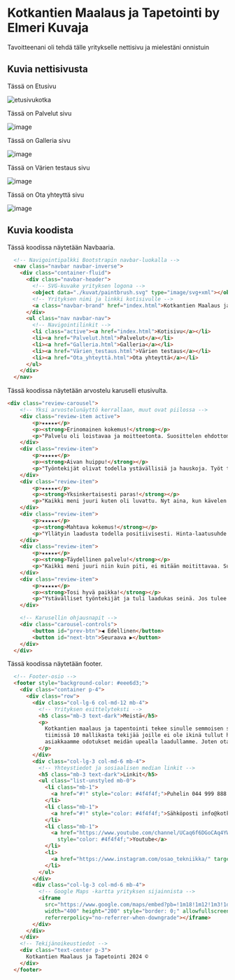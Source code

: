 # Kotkantien Maalaus ja Tapetointi by Elmeri Kuvaja
Tavoitteenani oli tehdä tälle yritykselle nettisivu ja mielestäni onnistuin

## Kuvia nettisivusta
Tässä on Etusivu

![etusivukotka](https://github.com/user-attachments/assets/b2fb20b5-7c64-4080-bf81-5ce544c56710)

Tässä on Palvelut sivu

![image](https://github.com/user-attachments/assets/6ae84727-3fab-443c-90a5-31380d83a5d3)

Tässä on Galleria sivu

![image](https://github.com/user-attachments/assets/acddba20-059c-4b67-a7a8-73487b8d71ff)

Tässä on Värien testaus sivu

![image](https://github.com/user-attachments/assets/94354311-f900-4aef-9a58-f44f536f7a93)

Tässä on Ota yhteyttä sivu

![image](https://github.com/user-attachments/assets/501ecc69-d131-4b53-93c0-9c002018e26b)

## Kuvia koodista

Tässä koodissa näytetään Navbaaria.

``` HTML
  <!-- Navigointipalkki Bootstrapin navbar-luokalla -->
  <nav class="navbar navbar-inverse">
    <div class="container-fluid">
      <div class="navbar-header">
        <!-- SVG-kuvake yrityksen logona -->
        <object data="./kuvat/paintbrush.svg" type="image/svg+xml"></object>
        <!-- Yrityksen nimi ja linkki kotisivulle -->
        <a class="navbar-brand" href="index.html">Kotkantien Maalaus ja Tapetointi</a>
      </div>
      <ul class="nav navbar-nav">
        <!-- Navigointilinkit -->
        <li class="active"><a href="index.html">Kotisivu</a></li>
        <li><a href="Palvelut.html">Palvelut</a></li>
        <li><a href="Galleria.html">Galleria</a></li>
        <li><a href="Värien_testaus.html">Värien testaus</a></li>
        <li><a href="Ota_yhteyttä.html">Ota yhteyttä</a></li>
      </ul>
    </div>
  </nav>
```

Tässä koodissa näytetään arvostelu karuselli etusivulta.

``` HTML
<div class="review-carousel">
    <!-- Yksi arvostelunäyttö kerrallaan, muut ovat piilossa -->
    <div class="review-item active">
        <p>★★★★★</p>
        <p><strong>Erinomainen kokemus!</strong></p>
        <p>"Palvelu oli loistavaa ja moitteetonta. Suosittelen ehdottomasti kaikille!" - Pekka Pouta.</p>
    </div>
    <div class="review-item">
        <p>★★★★★</p>
        <p><strong>Aivan huippu!</strong></p>
        <p>"Työntekijät olivat todella ystävällisiä ja hauskoja. Työt tehtiin huolellisesti ja tulos oli mahtava!" - Iines Ankka.</p>
    </div>
    <div class="review-item">
        <p>★★★★★</p>
        <p><strong>Yksinkertaisesti paras!</strong></p>
        <p>"Kaikki meni juuri kuten oli luvattu. Nyt aina, kun kävelen olohuoneeseeni en voi kuin ihailla" - Juha-Pekka Sillan-alla.</p>
    </div>
    <div class="review-item">
        <p>★★★★★</p>
        <p><strong>Mahtava kokemus!</strong></p>
        <p>"Yllätyin laadusta todella positiivisesti. Hinta-laatusuhde erinomainen!" - Kalle Keränen.</p>
    </div>
    <div class="review-item">
        <p>★★★★★</p>
        <p><strong>Täydellinen palvelu!</strong></p>
        <p>"Kaikki meni juuri niin kuin piti, ei mitään moitittavaa. Suosittelen lämpimästi!" - Raija Penttinen.</p>
    </div>
    <div class="review-item">
        <p>★★★★★</p>
        <p><strong>Tosi hyvä paikka!</strong></p>
        <p>"Ystävälliset työntekijät ja tuli laadukas seinä. Jos tulee taas tarvetta tilaamme täältä ihan varmasti!" - Eino Leino.</p>
    </div>

    <!-- Karusellin ohjausnapit -->
    <div class="carousel-controls">
        <button id="prev-btn">◀️ Edellinen</button>
        <button id="next-btn">Seuraava ▶️</button>
    </div>
  </div>
```
Tässä koodissa näytetään footer.

``` HTML
  <!-- Footer-osio -->
  <footer style="background-color: #eee6d3;">
    <div class="container p-4">
      <div class="row">
        <div class="col-lg-6 col-md-12 mb-4">
          <!-- Yrityksen esittelyteksti -->
          <h5 class="mb-3 text-dark">Meistä</h5>
          <p>
            Kotkantien maalaus ja tapentointi tekee sinulle semmoisen seinän minkä sinä täsmälleen haluat. Meilla on
            tiimissä 10 mallikasta tekijää joille ei ole ikinä tullut huonoa palautetta. Tavoitteemme on aina ylittää
            asiakkaamme odotukset meidän upealla laadullamme. Joten ota meihin yhteyttä ja eiköhän aleta hommiin!
          </p>
        </div>
        <div class="col-lg-3 col-md-6 mb-4">
          <!-- Yhteystiedot ja sosiaalisen median linkit -->
          <h5 class="mb-3 text-dark">Linkit</h5>
          <ul class="list-unstyled mb-0">
            <li class="mb-1">
              <a href="#!" style="color: #4f4f4f;">Puhelin 044 999 888 99</a>
            </li>
            <li class="mb-1">
              <a href="#!" style="color: #4f4f4f;">Sähköposti info@kotkantienmaalaus.fi</a>
            </li>
            <li class="mb-1">
              <a href="https://www.youtube.com/channel/UCaq6f6DGoCAq4YWvNyP5azQ" target="_blank"
                style="color: #4f4f4f;">Youtube</a>
            </li>
            <li>
              <a href="https://www.instagram.com/osao_tekniikka/" target="_blank" style="color: #4f4f4f;">Instagram</a>
            </li>
          </ul>
        </div>
        <div class="col-lg-3 col-md-6 mb-4">
          <!-- Google Maps -kartta yrityksen sijainnista -->
          <iframe
            src="https://www.google.com/maps/embed?pb=!1m18!1m12!1m3!1d1686.0773505864959!2d25.508349977652486!3d65.00146934481728!2m3!1f0!2f0!3f0!3m2!1i1024!2i768!4f13.1!3m3!1m2!1s0x4681cd5aac2e0dcb%3A0xd0f738d563fe562d!2sKotkantie%203%2C%2090250%20Oulu!5e0!3m2!1sen!2sfi!4v1723700718454!5m2!1sen!2sfi"
            width="400" height="200" style="border: 0;" allowfullscreen="" loading="lazy"
            referrerpolicy="no-referrer-when-downgrade"></iframe>
        </div>
      </div>
    </div>
    <!-- Tekijänoikeustiedot -->
    <div class="text-center p-3">
      Kotkantien Maalaus ja Tapetointi 2024 ©
    </div>
  </footer>
```
